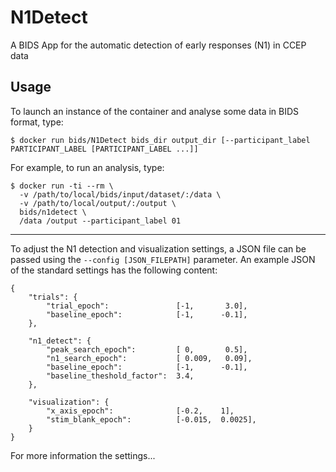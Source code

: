 # N1Detect
A BIDS App for the automatic detection of early responses (N1) in CCEP data

## Usage

To launch an instance of the container and analyse some data in BIDS format, type:

```
$ docker run bids/N1Detect bids_dir output_dir [--participant_label PARTICIPANT_LABEL [PARTICIPANT_LABEL ...]]
```
For example, to run an analysis, type:

```
$ docker run -ti --rm \
  -v /path/to/local/bids/input/dataset/:/data \
  -v /path/to/local/output/:/output \
  bids/n1detect \
  /data /output --participant_label 01
```

----
To adjust the N1 detection and visualization settings, a JSON file can be passed using the ```--config [JSON_FILEPATH]``` parameter.
An example JSON of the standard settings has the following content:
```
{
    "trials": {
        "trial_epoch":               [-1,       3.0],
        "baseline_epoch":            [-1,      -0.1],
    },
    
    "n1_detect": {
        "peak_search_epoch":         [ 0,       0.5],
        "n1_search_epoch":           [ 0.009,   0.09],
        "baseline_epoch":            [-1,      -0.1],
        "baseline_theshold_factor":  3.4,
    },

    "visualization": {
        "x_axis_epoch":         	 [-0.2,    1],
        "stim_blank_epoch":          [-0.015,  0.0025],
    }    
}
```
For more information the settings...